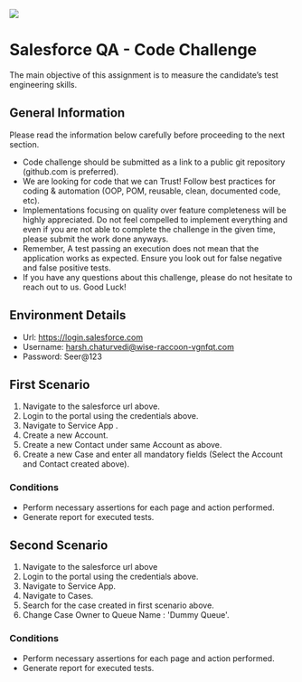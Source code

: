 ![](https://argaamplus.s3.amazonaws.com/159afd60-8669-4140-aa9e-fe46791f515d.png)


# Salesforce QA - Code Challenge
The main objective of this assignment is to measure the candidate’s test engineering skills.

## General Information
Please read the information below carefully before proceeding to the next section.
- Code challenge should be submitted as a link to a public git repository (github.com is preferred).
- We are looking for code that we can Trust! Follow best practices for coding & automation (OOP, POM, reusable, clean, documented code, etc).
- Implementations focusing on quality over feature completeness will be highly appreciated. Do not feel compelled to implement everything and even if you are not able to complete the challenge in the given time, please submit the work done anyways.
- Remember, A test passing an execution does not mean that the application works as expected. Ensure you look out for false negative and false positive tests.
- If you have any questions about this challenge, please do not hesitate to reach out to us.
Good Luck!

## Environment Details
- Url: https://login.salesforce.com
- Username: harsh.chaturvedi@wise-raccoon-vgnfqt.com
- Password: Seer@123

## First Scenario
1. Navigate to the salesforce url above. 
2. Login to the portal using the credentials above.
3. Navigate to Service App .
4. Create a new Account. 
5. Create a new Contact under same Account as above. 
6. Create a new Case and enter all mandatory fields (Select the Account and Contact created above).

### Conditions
- Perform necessary assertions for each page and action performed.
- Generate report for executed tests.


## Second Scenario
1. Navigate to the salesforce url above 
2. Login to the portal using the credentials above. 
3. Navigate to Service App. 
4. Navigate to Cases. 
5. Search for the case created in first scenario above. 
6. Change Case Owner to Queue Name : 'Dummy Queue'.

### Conditions
- Perform necessary assertions for each page and action performed.
- Generate report for executed tests.